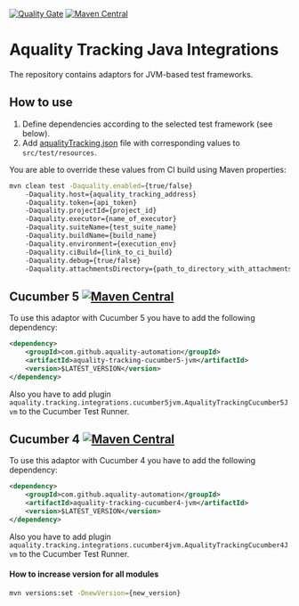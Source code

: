[![Quality Gate](https://sonarcloud.io/api/project_badges/measure?project=aquality-automation_aquality-tracking-integrations-java&metric=alert_status)](https://sonarcloud.io/dashboard?id=aquality-automation_aquality-tracking-integrations-java)
[![Maven Central](https://maven-badges.herokuapp.com/maven-central/com.github.aquality-automation/aquality-tracking-integrations-core/badge.svg)](https://maven-badges.herokuapp.com/maven-central/com.github.aquality-automation/aquality-tracking-integrations-core)

# Aquality Tracking Java Integrations 

The repository contains adaptors for JVM-based test frameworks.

## How to use

1. Define dependencies according to the selected test framework (see below).
2. Add [aqualityTracking.json](./aquality-tracking-integrations-core/src/main/resources/aqualityTracking.json) file with corresponding values to `src/test/resources`.

You are able to override these values from CI build using Maven properties:

```bash
mvn clean test -Daquality.enabled={true/false} 
    -Daquality.host={aquality_tracking_address}
    -Daquality.token={api_token}
    -Daquality.projectId={project_id}
    -Daquality.executor={name_of_executor}
    -Daquality.suiteName={test_suite_name} 
    -Daquality.buildName={build_name} 
    -Daquality.environment={execution_env} 
    -Daquality.ciBuild={link_to_ci_build} 
    -Daquality.debug={true/false}
    -Daquality.attachmentsDirectory={path_to_directory_with_attachments}
```  

## Cucumber 5 [![Maven Central](https://maven-badges.herokuapp.com/maven-central/com.github.aquality-automation/aquality-tracking-cucumber5-jvm/badge.svg)](https://maven-badges.herokuapp.com/maven-central/com.github.aquality-automation/aquality-tracking-cucumber5-jvm)

To use this adaptor with Cucumber 5 you have to add the following dependency:

```xml
<dependency>
    <groupId>com.github.aquality-automation</groupId>
    <artifactId>aquality-tracking-cucumber5-jvm</artifactId>
    <version>$LATEST_VERSION</version>
</dependency>
```

Also you have to add plugin `aquality.tracking.integrations.cucumber5jvm.AqualityTrackingCucumber5Jvm` to the Cucumber Test Runner. 

## Cucumber 4 [![Maven Central](https://maven-badges.herokuapp.com/maven-central/com.github.aquality-automation/aquality-tracking-cucumber4-jvm/badge.svg)](https://maven-badges.herokuapp.com/maven-central/com.github.aquality-automation/aquality-tracking-cucumber4-jvm)

To use this adaptor with Cucumber 4 you have to add the following dependency:

```xml
<dependency>
    <groupId>com.github.aquality-automation</groupId>
    <artifactId>aquality-tracking-cucumber4-jvm</artifactId>
    <version>$LATEST_VERSION</version>
</dependency>
```

Also you have to add plugin `aquality.tracking.integrations.cucumber4jvm.AqualityTrackingCucumber4Jvm` to the Cucumber Test Runner.

#### How to increase version for all modules

```bash
mvn versions:set -DnewVersion={new_version}
``` 